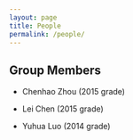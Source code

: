 ```yaml
---
layout: page
title: People
permalink: /people/
---
```


## Group Members

* Chenhao Zhou (2015 grade)

* Lei Chen (2015 grade)

* Yuhua Luo (2014 grade)

